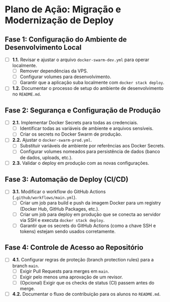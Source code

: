 # Plano de Ação: Migração e Modernização de Deploy

## Fase 1: Configuração do Ambiente de Desenvolvimento Local

- [ ] **1.1.** Revisar e ajustar o arquivo `docker-swarm-dev.yml` para operar localmente.
  - [ ] Remover dependências da VPS.
  - [ ] Configurar volumes para desenvolvimento.
  - [ ] Garantir que a aplicação suba localmente com `docker stack deploy`.
- [ ] **1.2.** Documentar o processo de setup do ambiente de desenvolvimento no `README.md`.

## Fase 2: Segurança e Configuração de Produção

- [ ] **2.1.** Implementar Docker Secrets para todas as credenciais.
  - [ ] Identificar todas as variáveis de ambiente e arquivos sensíveis.
  - [ ] Criar os secrets no Docker Swarm de produção.
- [ ] **2.2.** Ajustar o `docker-swarm-prod.yml`.
  - [ ] Substituir variáveis de ambiente por referências aos Docker Secrets.
  - [ ] Configurar volumes nomeados para persistência de dados (banco de dados, uploads, etc.).
- [ ] **2.3.** Validar o deploy em produção com as novas configurações.

## Fase 3: Automação de Deploy (CI/CD)

- [ ] **3.1.** Modificar o workflow do GitHub Actions (`.github/workflows/main.yml`).
  - [ ] Criar um job para build e push da imagem Docker para um registry (Docker Hub, GitHub Packages, etc.).
  - [ ] Criar um job para deploy em produção que se conecta ao servidor via SSH e executa `docker stack deploy`.
  - [ ] Garantir que os secrets do GitHub Actions (como a chave SSH e tokens) estejam sendo usados corretamente.

## Fase 4: Controle de Acesso ao Repositório

- [ ] **4.1.** Configurar regras de proteção (branch protection rules) para a branch `main`.
  - [ ] Exigir Pull Requests para merges em `main`.
  - [ ] Exigir pelo menos uma aprovação de um revisor.
  - [ ] (Opcional) Exigir que os checks de status (CI) passem antes do merge.
- [ ] **4.2.** Documentar o fluxo de contribuição para os alunos no `README.md`.
